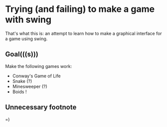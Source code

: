 Trying (and failing) to make a game with swing
==============================================

That's what this is: an attempt to learn how to make a graphical interface for a game using swing.

Goal(((s)))
-----------
Make the following games work:
- Conway's Game of Life
- Snake (?)
- Minesweeper (?)
- Boids !



Unnecessary footnote
--------------------
=)